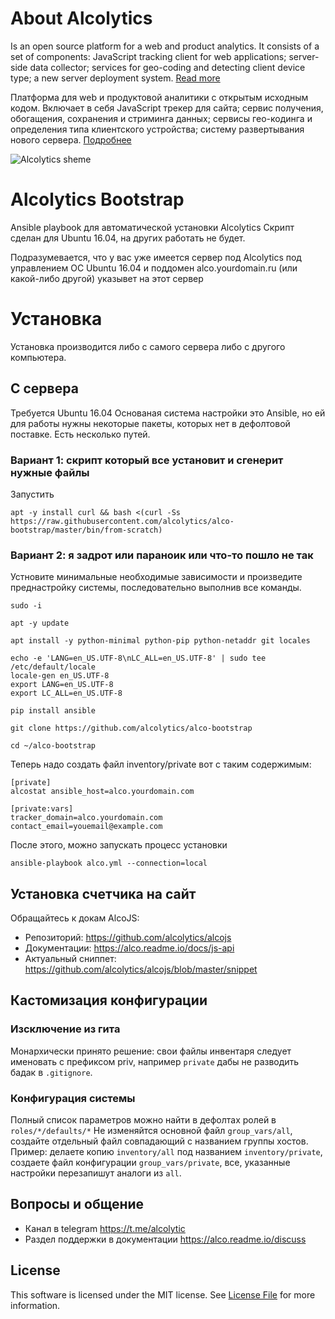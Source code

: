 # About Alcolytics

Is an open source platform for a web and product analytics. 
It consists of a set of components: JavaScript tracking client for web applications; 
server-side data collector; services for geo-coding and detecting client device type; 
a new server deployment system.
[Read more](https://alco.readme.io/docs)

Платформа для web и продуктовой аналитики с открытым исходным кодом.
Включает в себя JavaScript трекер для сайта; сервис получения, обогащения,
сохранения и стриминга данных; сервисы гео-кодинга и определения типа клиентского устройства;
систему развертывания нового сервера.
[Подробнее](https://alco.readme.io/docs) 

![Alcolytics sheme](https://raw.githubusercontent.com/alcolytics/alco-tracker/master/docs/alco-scheme.png)

# Alcolytics Bootstrap

Ansible playbook для автоматической установки Alcolytics
Скрипт сделан для Ubuntu 16.04, на других работать не будет.

Подразумевается, что у вас уже имеется сервер под Alcolytics под управлением OC Ubuntu 16.04
и поддомен alco.yourdomain.ru (или какой-либо другой) указывет на этот сервер

# Установка

Установка производится либо с самого сервера либо с другого компьютера.

## С сервера

Требуется Ubuntu 16.04
Основаная система настройки это Ansible, но ей для работы нужны некоторые пакеты, которых нет в дефолтовой поставке.
Есть несколько путей.

### Вариант 1: скрипт который все установит и сгенерит нужные файлы

Запустить 

    apt -y install curl && bash <(curl -Ss https://raw.githubusercontent.com/alcolytics/alco-bootstrap/master/bin/from-scratch)


### Вариант 2: я задрот или параноик или что-то пошло не так


Устновите минимальные необходимые зависимости и произведите преднастройку системы, последовательно выполнив все команды.

    sudo -i
    
    apt -y update
    
    apt install -y python-minimal python-pip python-netaddr git locales

    echo -e 'LANG=en_US.UTF-8\nLC_ALL=en_US.UTF-8' | sudo tee /etc/default/locale
    locale-gen en_US.UTF-8
    export LANG=en_US.UTF-8
    export LC_ALL=en_US.UTF-8
    
    pip install ansible
    
    git clone https://github.com/alcolytics/alco-bootstrap

    cd ~/alco-bootstrap
    
Теперь надо создать файл inventory/private вот с таким содержимым:

    [private]
    alcostat ansible_host=alco.yourdomain.com
    
    [private:vars]
    tracker_domain=alco.yourdomain.com
    contact_email=youemail@example.com

После этого, можно запускать процесс установки    
    
    ansible-playbook alco.yml --connection=local


## Установка счетчика на сайт

Обращайтесь к докам AlcoJS:

* Репозиторий: https://github.com/alcolytics/alcojs
* Документации: https://alco.readme.io/docs/js-api
* Актуальный сниппет: https://github.com/alcolytics/alcojs/blob/master/snippet

## Кастомизация конфигурации

### Изсключение из гита

Монархически принято решение: свои файлы инвентаря следует именовать с префиксом priv, например `private`
дабы не разводить бадак в `.gitignore`.  

### Конфигурация системы

Полный список параметров можно найти в дефолтах ролей в `roles/*/defaults/*` 
Не изменяйтся основной файл `group_vars/all`, создайте отдельный файл совпадающий с названием группы хостов.
Пример: делаете копию `inventory/all` под названием `inventory/private`, создаете файл конфигурации `group_vars/private`,
все, указанные настройки перезапишут аналоги из `all`. 


## Вопросы и общение

* Канал в telegram https://t.me/alcolytic
* Раздел поддержки в документации https://alco.readme.io/discuss

## License

This software is licensed under the MIT license. See [License File](LICENSE) for more information.

